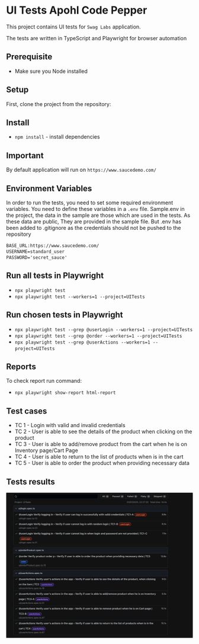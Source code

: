 # UI Tests Apohl Code Pepper

This project contains UI tests for `Swag Labs` application.

The tests are written in TypeScript and Playwright for browser automation 

## Prerequisite

- Make sure you Node installed

## Setup

First, clone the project from the repository:

## Install

- `npm install` - install dependencies

## Important

By default application will run on `https://www.saucedemo.com/`

## Environment Variables
 
In order to run the tests, you need to set some required environment variables. You need to define these variables in 
a `.env` file. Sample.env in the project, the data in the sample are those which are used in the tests. As these data 
are public, They are provided in the sample file. But .env has been added to .gitignore as the credentials should not be 
pushed to the repository

```
BASE_URL:https://www.saucedemo.com/
USERNAME=standard_user
PASSWORD='secret_sauce'
```

## Run all tests in Playwright 

- `npx playwright test`
- `npx playwright test --workers=1 --project=UITests`

## Run chosen tests in Playwright

- `npx playwright test --grep @userLogin --workers=1 --project=UITests`
- `npx playwright test --grep @order --workers=1 --project=UITests`
- `npx playwright test --grep @userActions --workers=1 --project=UITests`

## Reports

To check report run command:
- `npx playwright show-report html-report`

## Test cases

- TC 1 - Login with valid and invalid credentials
- TC 2 - User is able to see the details of the product when clicking on the product
- TC 3 - User is able to add/remove product from the cart when he is on Inventory page/Cart Page
- TC 4 - User is able to return to the list of products when is in the cart
- TC 5 - User is able to order the product when providing necessary data

## Tests results

![Screenshot.png](Screenshot.png)
